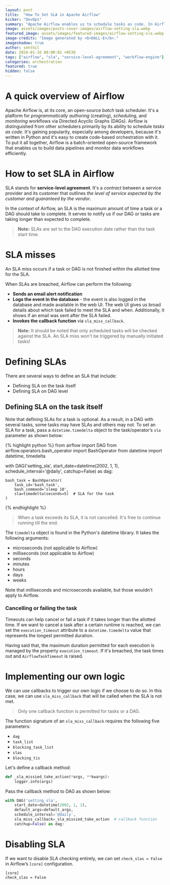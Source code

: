 ```yaml
---
layout: post
title:  "How To Set SLA in Apache Airflow"
kicker: "DevOps"
summary: "Apache Airflow enables us to schedule tasks as code. In Airflow, a SLA determines the maximum completion time for a task or DAG. Note that SLAs are established based on the DAG execution date, not the task start time."
image: assets/images/posts-cover-images/airflow-setting-sla.webp
featured_image: assets/images/featured-images/airflow-setting-sla.webp
image-credits: "Image generated by <b>DALL-E</b>."
imageshadow: true
author: senthil
date: 2024-01-16 00:00:01 +0530
tags: ["airflow", "sla", "service-level-agreement", "workflow-engine"]
categories: orchestration
featured: true
hidden: false
---
```


# A quick overview of Airflow

Apache Airflow is, at its core, an open-source *batch* task scheduler. It's a platform for *programmatically* *authoring* (creating), *scheduling*, and *monitoring* workflows via Directed Acyclic Graphs (DAGs). Airflow is distinguished from other schedulers primarily by its ability to schedule *tasks as code*. It's gaining popularity, especially among developers, because it's written in Python and it's easy to create code-based orchestration with it. To put it all together, Airflow is a batch-oriented open-source framework that enables us to build data pipelines and monitor data workflows efficiently.

# How to set SLA in Airflow

SLA stands for **service-level agreement**. It's a *contract* between a service provider and its customer that outlines *the level of service expected by the customer and guaranteed by the vendor*. 

In the context of Airflow, an SLA is the maximum amount of time a task or a DAG should take to complete. It serves to notify us if our DAG or tasks are taking longer than expected to complete.

> **Note:** SLAs are set to the DAG execution date rather than the task start time.

# SLA misses

An SLA miss occurs if a task or DAG is not finished within the allotted time for the SLA. 

When SLAs are breached, Airflow can perform the following:

- **Sends an email alert notification**
- **Logs the event in the database** - the event is also logged in the database and made available in the web UI. The web UI gives us broad details about which task failed to meet the SLA and when. Additionally, it shows if an email was sent after the SLA failed.
- **Invokes the callback function** via `sla_miss_callback`.

> **Note:** It should be noted that only scheduled tasks will be checked against the SLA. An SLA miss won't be triggered by manually initiated tasks!

# Defining SLAs

There are several ways to define an SLA that include:

- Defining SLA on the task itself
- Defining SLA on DAG level

## Defining SLA on the task itself

Note that defining SLAs for a task is optional. As a result, in a DAG with several tasks, some tasks may have SLAs and others may not. To set an SLA for a task, pass a `datetime.timedelta` object to the task/operator’s `sla` parameter as shown below:

{% highlight python %}
from airflow import DAG
from airflow.operators.bash_operator import BashOperator
from datetime import datetime, timedelta

with DAG('setting_sla', 
        start_date=datetime(2002, 1, 1), 
        schedule_interval='@daily',
        catchup=False) as dag:
        
    bash_task = BashOperator(
        task_id='bash_task',
        bash_command='sleep 10',
        sla=timedelta(seconds=5)  # SLA for the task
    )
{% endhighlight %}

> When a task exceeds its SLA, it is not cancelled. It's free to continue running till the end.

The `timedelta` object is found in the Python's datetime library. It takes the following arguments:

- microseconds (not applicable to Airflow)
- milliseconds (not applicable to Airflow)
- seconds
- minutes
- hours
- days
- weeks

Note that milliseconds and microseconds available, but those wouldn't apply to Airflow.

### Cancelling or failing the task

Timeouts can help cancel or fail a task if it takes longer than the allotted time. If we want to cancel a task after a certain runtime is reached, we can set the `execution_timeout` attribute to a `datetime.timedelta` value that represents the longest permitted duration.

Having said that, the maximum duration permitted for each execution is managed by the property `execution_timeout`. If it's breached, the task times out and `AirflowTaskTimeout` is raised.

# Implementing our own logic

We can use callbacks to trigger our own logic if we choose to do so. In this case, we can use `sla_miss_callback` that will be called when the SLA is not met.

> Only one callback function is permitted for tasks or a DAG.

The function signature of an `sla_miss_callback` requires the following five parameters:
- `dag`
- `task_list`
- `blocking_task_list`
- `slas`
- `blocking_tis`

Let's define a callback method:
```python
def _sla_missied_take_action(*args, **kwargs):
    logger.info(args)
```

Pass the callback method to DAG as shown below:
```python
with DAG('setting_sla', 
    start_date=datetime(2002, 1, 1),
    default_args=default_args,
    schedule_interval='@daily',
    sla_miss_callback=_sla_missied_take_action  # callback function
    catchup=False) as dag:
```

# Disabling SLA

If we want to disable SLA checking entirely, we can set `check_slas = False` in Airflow’s `[core]` configuration.
```text
[core]
check_slas = False
```